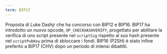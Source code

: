 ```yaml
---
term: BIP17
---
```


Proposta di Luke Dashjr che ha concorso con BIP12 e BIP16. BIP17 ha introdotto un nuovo opcode, `OP_CHECKHASHVERIFY`, progettato per abilitare la verifica di uno script presente nel `scriptSig` rispetto al suo hash presente nel `scriptPubKey` prima di sbloccare i fondi. BIP16 (P2SH) è stato infine preferito a BIP17 (CHV) dopo un periodo di intensi dibattiti.